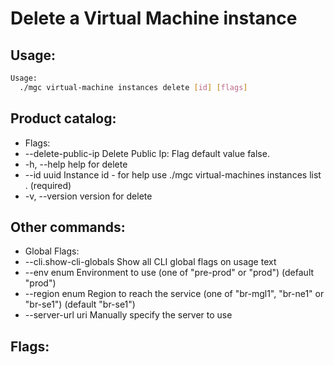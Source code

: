 # Delete a Virtual Machine instance

## Usage:
```bash
Usage:
  ./mgc virtual-machine instances delete [id] [flags]
```

## Product catalog:
- Flags:
- --delete-public-ip   Delete Public Ip: Flag default value false.
- -h, --help               help for delete
- --id uuid            Instance id - for help use ./mgc virtual-machines instances list . (required)
- -v, --version            version for delete

## Other commands:
- Global Flags:
- --cli.show-cli-globals   Show all CLI global flags on usage text
- --env enum               Environment to use (one of "pre-prod" or "prod") (default "prod")
- --region enum            Region to reach the service (one of "br-mgl1", "br-ne1" or "br-se1") (default "br-se1")
- --server-url uri         Manually specify the server to use

## Flags:
```bash

```

